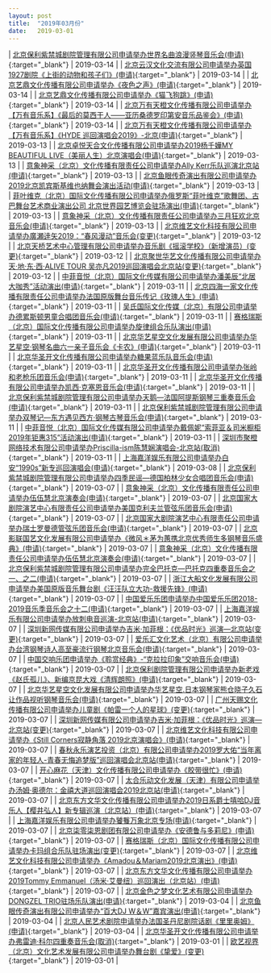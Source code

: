 ```yaml
---
layout: post
title:  "2019年03月份"
date:   2019-03-01
---
```


| [北京保利紫禁城剧院管理有限公司申请举办世界名曲浪漫竖琴音乐会(申请)](http://www.beijing.gov.cn/zfxxgk/110021/xzspjggs53/2019-03/14/content_1ee365375352440abbfe085cd756182b.shtml){:target="_blank"} | 2019-03-14 |
| [北京云汉文化交流有限公司申请举办英国1927剧院《上街的动物和孩子们》(申请)](http://www.beijing.gov.cn/zfxxgk/110021/xzspjggs53/2019-03/14/content_cb8b6c8b3095486ca053020e0e42fc74.shtml){:target="_blank"} | 2019-03-14 |
| [北京艺鼎文化传播有限公司申请举办《夜色之声》(申请)](http://www.beijing.gov.cn/zfxxgk/110021/xzspjggs53/2019-03/14/content_c43e554dc617475898d34eed1b40a7d2.shtml){:target="_blank"} | 2019-03-14 |
| [北京艺鼎文化传播有限公司申请举办《猫飞狗跳》(申请)](http://www.beijing.gov.cn/zfxxgk/110021/xzspjggs53/2019-03/14/content_f5e78633dde64bbbbab41a92c5f8e31b.shtml){:target="_blank"} | 2019-03-14 |
| [北京万有天橙文化传播有限公司申请举办【万有音乐系】《最后的莫西干人——亚历桑德罗印第安音乐品鉴会》(申请)](http://www.beijing.gov.cn/zfxxgk/110021/xzspjggs53/2019-03/14/content_6c44f82ac09b40c2b8b1aa23d2e934b8.shtml){:target="_blank"} | 2019-03-14 |
| [北京万有天橙文化传播有限公司申请举办【万有音乐系】《HYDE 巡回演唱会2019》-北京(申请)](http://www.beijing.gov.cn/zfxxgk/110021/xzspjggs53/2019-03/13/content_617cb4c926ff4646b769bf773e203356.shtml){:target="_blank"} | 2019-03-13 |
| [北京卓悦天合文化传播有限公司申请举办2019杨千嬅MY BEAUTIFUL LIVE（美丽人生）北京演唱会(申请)](http://www.beijing.gov.cn/zfxxgk/110021/xzspjggs53/2019-03/13/content_3ed9c2d86dcd467989c06a42a9845214.shtml){:target="_blank"} | 2019-03-13 |
| [意象神采（北京）文化传播有限责任公司申请举办Ally Kerr乐队巡演北京站(申请)](http://www.beijing.gov.cn/zfxxgk/110021/xzspjggs53/2019-03/13/content_1b9eebc2c56143b6819e336cb0c092da.shtml){:target="_blank"} | 2019-03-13 |
| [北京鱼眼传奇演出有限公司申请举办2019北京凯宾斯基维也纳舞会演出活动(申请)](http://www.beijing.gov.cn/zfxxgk/110021/xzspjggs53/2019-03/13/content_c493aa901b1f49a69f0c484b3b6d0191.shtml){:target="_blank"} | 2019-03-13 |
| [菲叶维克（北京）国际文化传播有限公司申请举办俄罗斯“菲叶维克”歌舞团、古巴舞台艺术商业演出公司 北京世界园艺博览会驻场演出(申请)](http://www.beijing.gov.cn/zfxxgk/110021/xzspjggs53/2019-03/13/content_60068e7fe8224ecb82f2fe008f2f7e29.shtml){:target="_blank"} | 2019-03-13 |
| [意象神采（北京）文化传播有限责任公司申请举办三月狂欢北京音乐会(申请)](http://www.beijing.gov.cn/zfxxgk/110021/xzspjggs53/2019-03/13/content_e77be4b063ef4370b4a1cbd8f0a36813.shtml){:target="_blank"} | 2019-03-13 |
| [北京维艺文化科技有限公司申请举办廣瀬逹矢2019：“春风漫动”音乐会(变更)](http://www.beijing.gov.cn/zfxxgk/110021/xzspjggs53/2019-03/12/content_748b53d7f0fd49cba97cb1b23c673e35.shtml){:target="_blank"} | 2019-03-12 |
| [北京天桥艺术中心管理有限公司申请举办音乐剧《摇滚学校》（新增演员）(变更)](http://www.beijing.gov.cn/zfxxgk/110021/xzspjggs53/2019-03/12/content_47375358391046a899ca91b87912b82c.shtml){:target="_blank"} | 2019-03-12 |
| [北京聚世华艺文化传播有限公司申请举办天·地·东·西·ALIVE TOUR 吴亦凡2019巡回演唱会北京站(变更)](http://www.beijing.gov.cn/zfxxgk/110021/xzspjggs53/2019-03/12/content_b335dbf03e574e78aaf1317a78015078.shtml){:target="_blank"} | 2019-03-12 |
| [中菲音悦（北京）国际文化传媒有限公司申请举办潘美辰“北居大咖秀”活动演出(申请)](http://www.beijing.gov.cn/zfxxgk/110021/xzspjggs53/2019-03/11/content_95ea9ede72f149efab70989394226e95.shtml){:target="_blank"} | 2019-03-11 |
| [北京四海一家文化传播有限责任公司申请举办法国原版舞台音乐传记《玫瑰人生》(申请)](http://www.beijing.gov.cn/zfxxgk/110021/xzspjggs53/2019-03/11/content_9f7752dc850b4d719b075e88f3f54b94.shtml){:target="_blank"} | 2019-03-11 |
| [吴氏国际文化传媒（北京）有限公司申请举办德累斯顿男童合唱团音乐会(申请)](http://www.beijing.gov.cn/zfxxgk/110021/xzspjggs53/2019-03/11/content_57067860dc1e4956a5b52b7acbfaee95.shtml){:target="_blank"} | 2019-03-11 |
| [赛格瑞斯（北京）国际文化传播有限公司申请举办旋律组合乐队演出(申请)](http://www.beijing.gov.cn/zfxxgk/110021/xzspjggs53/2019-03/11/content_ca3147db7ebc45b593335931fa4945a5.shtml){:target="_blank"} | 2019-03-11 |
| [北京华艺星空文化发展有限公司申请举办华艺星空·钢琴名曲六一亲子音乐会《卡农》(申请)](http://www.beijing.gov.cn/zfxxgk/110021/xzspjggs53/2019-03/11/content_ff652f4e4f214643a46a4dd4e37f0874.shtml){:target="_blank"} | 2019-03-11 |
| [北京华圣开文化传播有限公司申请举办糖果蓝乐队音乐会(申请)](http://www.beijing.gov.cn/zfxxgk/110021/xzspjggs53/2019-03/11/content_932b627712ed4e32b91af0034a3e5bf3.shtml){:target="_blank"} | 2019-03-11 |
| [北京华圣开文化传播有限公司申请举办张岭和老枪乐团音乐会(申请)](http://www.beijing.gov.cn/zfxxgk/110021/xzspjggs53/2019-03/11/content_34a17b4b3b5342f2b90b7fed687f257b.shtml){:target="_blank"} | 2019-03-11 |
| [北京华圣开文化传播有限公司申请举办凯西·克塞恩音乐会(申请)](http://www.beijing.gov.cn/zfxxgk/110021/xzspjggs53/2019-03/11/content_7de1b6271b3543baa3ac2a281db5039c.shtml){:target="_blank"} | 2019-03-11 |
| [北京保利紫禁城剧院管理有限公司申请举办天鹅—法国阿提斯钢琴三重奏音乐会(申请)](http://www.beijing.gov.cn/zfxxgk/110021/xzspjggs53/2019-03/11/content_a8eadc7df005467ab6aa920701eb28fc.shtml){:target="_blank"} | 2019-03-11 |
| [北京保利紫禁城剧院管理有限公司申请举办双琴记—东方遇见西方·钢琴古琴音乐会(申请)](http://www.beijing.gov.cn/zfxxgk/110021/xzspjggs53/2019-03/11/content_2f87fe98755245f3ba5d31e44c7bbb5b.shtml){:target="_blank"} | 2019-03-11 |
| [中菲音悦（北京）国际文化传媒有限公司申请举办戴佩妮“索菲亚＆司米橱柜2019年钜惠315”活动演出(申请)](http://www.beijing.gov.cn/zfxxgk/110021/xzspjggs53/2019-03/11/content_5c5dad94197940848058f5acad4bb8a4.shtml){:target="_blank"} | 2019-03-11 |
| [深圳市聚橙网络技术有限公司申请举办Priscilla-ism陈慧娴演唱会-北京站(取消)](http://www.beijing.gov.cn/zfxxgk/110021/xzspjggs53/2019-03/11/content_32e659343c05457fb901f913543b096e.shtml){:target="_blank"} | 2019-03-11 |
| [上海嘉洋娱乐有限公司申请举办白安“1990s”新专巡回演唱会(申请)](http://www.beijing.gov.cn/zfxxgk/110021/xzspjggs53/2019-03/08/content_53fa94c2ed514137b3208df231631681.shtml){:target="_blank"} | 2019-03-08 |
| [北京保利紫禁城剧院管理有限公司申请举办四季民谣—德国柏林少女合唱团音乐会(申请)](http://www.beijing.gov.cn/zfxxgk/110021/xzspjggs53/2019-03/07/content_ab3e7cb84040456a807e0b41710227a4.shtml){:target="_blank"} | 2019-03-07 |
| [意象神采（北京）文化传播有限责任公司申请举办伍伍慧北京演奏会(申请)](http://www.beijing.gov.cn/zfxxgk/110021/xzspjggs53/2019-03/07/content_b547848acf054f3a8f694e5bb82b662d.shtml){:target="_blank"} | 2019-03-07 |
| [北京国家大剧院演艺中心有限责任公司申请举办美国克利夫兰管弦乐团音乐会(申请)](http://www.beijing.gov.cn/zfxxgk/110021/xzspjggs53/2019-03/07/content_a5bd2d0441ef4bd2af3451986fce02de.shtml){:target="_blank"} | 2019-03-07 |
| [北京国家大剧院演艺中心有限责任公司申请举办瑞士罗曼德管弦乐团音乐会(申请)](http://www.beijing.gov.cn/zfxxgk/110021/xzspjggs53/2019-03/07/content_acc943250f3c418caf8db66ebce5208b.shtml){:target="_blank"} | 2019-03-07 |
| [北京影联国艺文化发展有限公司申请举办《微风＊茅为蕙携北京优秀师生多钢琴音乐盛典》(申请)](http://www.beijing.gov.cn/zfxxgk/110021/xzspjggs53/2019-03/07/content_cfbeec0c9e1f478c992c73a0c1a20da3.shtml){:target="_blank"} | 2019-03-07 |
| [意象神采（北京）文化传播有限责任公司申请举办伍伍慧北京演奏会(申请)](http://www.beijing.gov.cn/zfxxgk/110021/xzspjggs53/2019-03/07/content_6e416dc9e70649be801bb2c259f08b96.shtml){:target="_blank"} | 2019-03-07 |
| [北京保利紫禁城剧院管理有限公司申请举办完全巴托克—巴托克四重奏音乐会之一、之二(申请)](http://www.beijing.gov.cn/zfxxgk/110021/xzspjggs53/2019-03/07/content_47f4af873a5e4b829fe650d7ca945216.shtml){:target="_blank"} | 2019-03-07 |
| [浙江大船文化发展有限公司申请举办美国原版音乐舞台剧《汪汪队立大功-救援先锋》(申请)](http://www.beijing.gov.cn/zfxxgk/110021/xzspjggs53/2019-03/07/content_a964a67a6eb54d9fb62c3fc70cbe4995.shtml){:target="_blank"} | 2019-03-07 |
| [中国爱乐乐团申请举办中国爱乐乐团2018-2019音乐季音乐会之十二(申请)](http://www.beijing.gov.cn/zfxxgk/110021/xzspjggs53/2019-03/07/content_abfb6056357f4a49a91c2fd4470c9355.shtml){:target="_blank"} | 2019-03-07 |
| [上海嘉洋娱乐有限公司申请举办放刺电音巡演-北京站(申请)](http://www.beijing.gov.cn/zfxxgk/110021/xzspjggs53/2019-03/07/content_eac62a6670a44512931260c391d0c5bf.shtml){:target="_blank"} | 2019-03-07 |
| [深圳新网传媒有限公司申请举办吉米·加菲根：《优品时光》巡演—北京站(变更)](http://www.beijing.gov.cn/zfxxgk/110021/xzspjggs53/2019-03/07/content_cb587d92c2fb4cfb955b89858a9705eb.shtml){:target="_blank"} | 2019-03-07 |
| [爱乐汇文化艺术（北京）有限公司申请举办台湾钢琴诗人高至豪流行钢琴北京音乐会(申请)](http://www.beijing.gov.cn/zfxxgk/110021/xzspjggs53/2019-03/07/content_1ee76d028d35469aace94671f1abc592.shtml){:target="_blank"} | 2019-03-07 |
| [中国交响乐团申请举办《聆赏经典》-“克拉拉印象”交响音乐会(申请)](http://www.beijing.gov.cn/zfxxgk/110021/xzspjggs53/2019-03/07/content_151c79c191ab4de2bbc2b4f016b543d6.shtml){:target="_blank"} | 2019-03-07 |
| [北京保利剧院管理有限公司申请举办新老戏《赵氏孤儿》、新编京昆大戏《清辉朗照》(申请)](http://www.beijing.gov.cn/zfxxgk/110021/xzspjggs53/2019-03/07/content_5b9ddb16859c4d9fbbcbfac235ecc627.shtml){:target="_blank"} | 2019-03-07 |
| [北京华艺星空文化发展有限公司申请举办华艺星空.日本钢琴家熊仓晓子久石让作品视听钢琴音乐会(申请)](http://www.beijing.gov.cn/zfxxgk/110021/xzspjggs53/2019-03/07/content_ec65fdc9edfc40aa9c1819020c2e1c77.shtml){:target="_blank"} | 2019-03-07 |
| [广州天赐文化传播有限公司申请举办儿童剧《帕雷一个人的星球》(变更)](http://www.beijing.gov.cn/zfxxgk/110021/xzspjggs53/2019-03/07/content_0cd4ad6635444e138e8b3af05d91bc85.shtml){:target="_blank"} | 2019-03-07 |
| [深圳新网传媒有限公司申请举办吉米·加菲根：《优品时光》巡演—北京站(变更)](http://www.beijing.gov.cn/zfxxgk/110021/xzspjggs53/2019-03/07/content_a315c5ab5e5c4fcbb43dccb1dc749c15.shtml){:target="_blank"} | 2019-03-07 |
| [北京维艺文化科技有限公司申请举办《Still Corners寂静角落 2019北京演唱会》(申请)](http://www.beijing.gov.cn/zfxxgk/110021/xzspjggs53/2019-03/07/content_8581a9a9aba042d7ae9e582d291233f4.shtml){:target="_blank"} | 2019-03-07 |
| [春秋永乐演艺投资（北京）有限公司申请举办2019罗大佑“当年离家的年轻人-青春无悔追梦版”巡回演唱会北京站(申请)](http://www.beijing.gov.cn/zfxxgk/110021/xzspjggs53/2019-03/07/content_8f626b93a58f41429407950ef2ae8c3a.shtml){:target="_blank"} | 2019-03-07 |
| [开心麻花（天津）文化传播有限公司申请举办《胶带很忙》(申请)](http://www.beijing.gov.cn/zfxxgk/110021/xzspjggs53/2019-03/07/content_52f538c2a7ca4f24a267461d93a123de.shtml){:target="_blank"} | 2019-03-07 |
| [太合乐动文化发展（天津）有限公司申请举办汤姆·奥德尔：金禧大道巡回演唱会2019北京站(申请)](http://www.beijing.gov.cn/zfxxgk/110021/xzspjggs53/2019-03/07/content_ae035c60b9f34817b509e5d7d8c74190.shtml){:target="_blank"} | 2019-03-07 |
| [北京东方文华文化传播有限公司申请举办2019日系爵士嘻哈DJ音乐人【樱井弘人】新专辑巡演（北京站）(申请)](http://www.beijing.gov.cn/zfxxgk/110021/xzspjggs53/2019-03/07/content_7ce2c1ca2cf747a3871fe3661984dec1.shtml){:target="_blank"} | 2019-03-07 |
| [上海嘉洋娱乐有限公司申请举办饕餮万象北京专场(申请)](http://www.beijing.gov.cn/zfxxgk/110021/xzspjggs53/2019-03/07/content_23fa1950b97842c5b0c3167e7a7dec4a.shtml){:target="_blank"} | 2019-03-07 |
| [北京柒零柒恩剧团有限公司申请举办《安德鲁与多莉尼》(申请)](http://www.beijing.gov.cn/zfxxgk/110021/xzspjggs53/2019-03/07/content_96cb7ed60c85497e891fe46e938eb6d0.shtml){:target="_blank"} | 2019-03-07 |
| [赛格瑞斯（北京）国际文化传播有限公司申请举办卡玛组合乐队驻场演出(变更)](http://www.beijing.gov.cn/zfxxgk/110021/xzspjggs53/2019-03/07/content_cf101ffa43474ae7bfed27b8ee28f66e.shtml){:target="_blank"} | 2019-03-07 |
| [北京维艺文化科技有限公司申请举办《Amadou＆Mariam2019北京演出》(申请)](http://www.beijing.gov.cn/zfxxgk/110021/xzspjggs53/2019-03/07/content_81beee58dc9e429799ee1d227f61756c.shtml){:target="_blank"} | 2019-03-07 |
| [北京东方文华文化传播有限公司申请举办2019Tommy Emmanuel（汤米·艾曼纽）巡回演出（北京站）(申请)](http://www.beijing.gov.cn/zfxxgk/110021/xzspjggs53/2019-03/07/content_d5755401f8d043198b53cef35e1004c5.shtml){:target="_blank"} | 2019-03-07 |
| [北京金色之梦文化艺术有限公司申请举办DONGZEL TRIO驻场乐队演出(申请)](http://www.beijing.gov.cn/zfxxgk/110021/xzspjggs53/2019-03/04/content_16446f955d124834b34996f610baa510.shtml){:target="_blank"} | 2019-03-04 |
| [北京鱼眼传奇演出有限公司申请举办“百大DJ W＆W”嘉宾演出(申请)](http://www.beijing.gov.cn/zfxxgk/110021/xzspjggs53/2019-03/04/content_e500d10f1a454ae4ae0f7c9ecc411aaf.shtml){:target="_blank"} | 2019-03-04 |
| [北京人民艺术剧院申请举办法国圣丹尼剧院话剧《里里奥姆》(申请)](http://www.beijing.gov.cn/zfxxgk/110021/xzspjggs53/2019-03/04/content_2411895f49794e41bf332a8814283fa1.shtml){:target="_blank"} | 2019-03-04 |
| [北京华圣开文化传播有限公司申请举办弗雷迪·科尔四重奏音乐会(取消)](http://www.beijing.gov.cn/zfxxgk/110021/xzspjggs53/2019-03/01/content_7e4afb5980c34feb8b18dda0ac7f2e15.shtml){:target="_blank"} | 2019-03-01 |
| [欧艺视界（北京）文化艺术发展有限公司申请举办舞台剧《挚爱》(变更)](http://www.beijing.gov.cn/zfxxgk/110021/xzspjggs53/2019-03/01/content_d74bfe8a51114c8b8606949c69de68ad.shtml){:target="_blank"} | 2019-03-01 |

